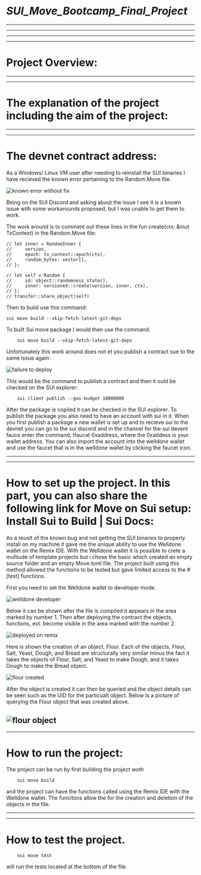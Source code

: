 # *SUI_Move_Bootcamp_Final_Project*
---
---


---
---



# Project Overview:

---
---

# The explanation of the project including the aim of the project:



---
---

# The devnet contract address:

As a Windows/ Linux VM user after needing to reinstall the SUI binaries I have recieved the known error pertaining to the Random.Move file. 

![known error without fix](./Screenshot1.jpg)

Being on the SUI Discord and asking about the issue I see it is a known issue with some workarounds proposed, but I was unable to get them to work.

The work around is to comment out these lines in the fun create(ctx: &mut TxContext) in the Random.Move file:

    // let inner = RandomInner {
    //     version, 
    //     epoch: tx_context::epoch(ctx),
    //     random_bytes: vector[],
    // };
  
    // let self = Random {
    //     id: object::randomness_state(),
    //     inner: versioned::create(version, inner, ctx),
    // };
    // transfer::share_object(self)

  Then to build use this command:

    sui move build --skip-fetch-latest-git-deps


  To built Sui move package I would then use the command: 
  
        sui move build --skip-fetch-latest-git-deps
  
  Unfortunately this work around does not et you publish a contract sue to the same issue again:
  
  ![failure to deploy](deploy.jpg)


  This would be the command to publish a contract and then it ould be checked on the SUI explorer:
  
        sui client publish --gas-budget 10000000
   
  After the package is copiled it can be checked in the SUI explorer. To publish the package you also need to have an 
  account with sui in it. When you first publish a package a new wallet is set up and to recieve sui to the devnet you 
  can go to the sui discord and in the channel for the sui devent fauce enter the command, !faucet 0xaddress, where the 
  0xaddess is your wallet address. You can also import the account into the welldone wallet and use the faucet that is 
  in the welldone wallet by clicking the faucet icon.

---
---

# How to set up the project. In this part, you can also share the following link for Move on Sui setup: Install Sui to Build | Sui Docs:

As a reuslt of the known bug and not getting the SUI binaries to properly install on my machine it gave me the unique ability to use the Welldone wallet on the Remix IDE. With the Welldone wallet it is possible to crete a multiude of template projects but i chose the basic which created an empty source folder and an empty Move.toml file. 
The project built using this method allowed the functions to be tested but gave limited access to the #[test] functions. 

First you need to set the Welldone wallet to developer mode.

![welldone developer](./de_welldone.jpg)

Below it can be shown after the file is compiled it appears in the area marked by number 1. Then after deploying the contract the objects, functions, ext. become visible in the area marked with the number 2. 

![deployed on remix](./deployed.jpg)

Here is shown the creation of an object, Flour. Each of the objects, Flour, Salt, Yeast, Dough, and Bread are structurally very similar minus the fact it takes the objects of Flour, Salt, and Yeast to make Dough, and it takes Dough to make the Bread object. 

![flour created](./create_flour1.jpg)

After the object is created it can then be queried and the object details can be seen such as the UID for the particualt object. Below is a picture of querying the Flour object that was created above.

![flour object](./create_flour2.jpg)
---
---


# How to run the project:

The project can be run by first building the project woth 

        sui move build
   
and the project can have the functions called using the Remix IDE with the Welldone wallet. The funcitons allow the for the creation and deletion of the objects in the file.
    
---
---

# How to test the project.

        sui move test

  will run the tests located at the bottom of the file. 

